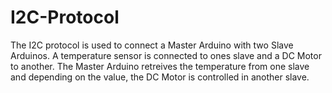 # I2C-Protocol
The I2C protocol is used to connect a Master Arduino with two Slave Arduinos. 
A temperature sensor is connected to ones slave and a DC Motor to another.
The Master Arduino retreives the temperature from one slave and depending on the value, the DC Motor is controlled in another slave.
